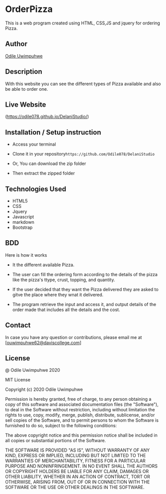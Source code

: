 # OrderPizza
This is a web program created using HTML, CSS,JS and jquery for ordering Pizza.

## Author

[Odile Uwimpuhwe](https://github.com/Odile078)

## Description


With this website you can see the different types of Pizza available and also be able to order one. 

## Live Website
(https://odile078.github.io/DelaniStudio/)


## Installation / Setup instruction
* Access your terminal

* Clone  it in  your repository```https://github.com/Odile078/DelaniStudio```

* Or, You can download the zip folder

* Then extract the zipped folder 

## Technologies Used

* HTML5
* CSS
* Jquery
* Javascript
* markdown
* Bootstrap


## BDD
Here is how it works

* It the different available Pizza.

* The user can fill the ordering form according to the details of the pizza like the pizza's ttype, crust, topping, and quantity.

* If the user decided that they want the Pizza delivered they are asked to gitve the place where they wnat it delivered.


* The program retrieve the input and access it, and output details of the order made that includes all the details and the cost.



## Contact

In case you have any question or contributions, please email me at [ouwimpuhwe62@daviscollege.com]

## License

@ Odile Uwimpuhwe 2020

MIT License

Copyright (c) 2020 Odile Uwimpuhwe

Permission is hereby granted, free of charge, to any person obtaining a copy
of this software and associated documentation files (the "Software"), to deal
in the Software without restriction, including without limitation the rights
to use, copy, modify, merge, publish, distribute, sublicense, and/or sell
copies of the Software, and to permit persons to whom the Software is
furnished to do so, subject to the following conditions:

The above copyright notice and this permission notice shall be included in all
copies or substantial portions of the Software.

THE SOFTWARE IS PROVIDED "AS IS", WITHOUT WARRANTY OF ANY KIND, EXPRESS OR
IMPLIED, INCLUDING BUT NOT LIMITED TO THE WARRANTIES OF MERCHANTABILITY,
FITNESS FOR A PARTICULAR PURPOSE AND NONINFRINGEMENT. IN NO EVENT SHALL THE
AUTHORS OR COPYRIGHT HOLDERS BE LIABLE FOR ANY CLAIM, DAMAGES OR OTHER
LIABILITY, WHETHER IN AN ACTION OF CONTRACT, TORT OR OTHERWISE, ARISING FROM,
OUT OF OR IN CONNECTION WITH THE SOFTWARE OR THE USE OR OTHER DEALINGS IN THE
SOFTWARE.